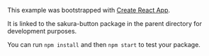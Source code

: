 This example was bootstrapped with [Create React App](https://github.com/facebook/create-react-app).

It is linked to the sakura-button package in the parent directory for development purposes.

You can run `npm install` and then `npm start` to test your package.
